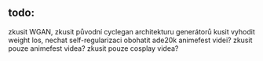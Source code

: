 ## todo:
zkusit WGAN, zkusit původní cyclegan architekturu generátorů
kusit vyhodit weight los, nechat self-regularizaci
obohatit ade20k animefest videi? 
zkusit pouze animefest videa?
zkusit pouze cosplay videa?
